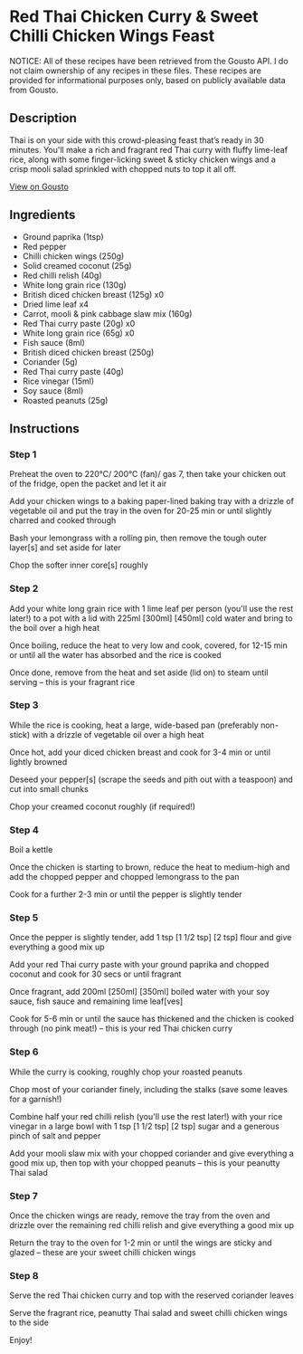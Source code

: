 # Red Thai Chicken Curry & Sweet Chilli Chicken Wings Feast

NOTICE: All of these recipes have been retrieved from the Gousto API. I do not claim ownership of any recipes in these files. These recipes are provided for informational purposes only, based on publicly available data from Gousto.

## Description

Thai is on your side with this crowd-pleasing feast that’s ready in 30 minutes. You'll make a rich and fragrant red Thai curry with fluffy lime-leaf rice, along with some finger-licking sweet & sticky chicken wings and a crisp mooli salad sprinkled with chopped nuts to top it all off.

[View on Gousto](https://www.gousto.co.uk/recipes/cookbook/red-thai-chicken-curry-sweet-chilli-chicken-wings-feast)

## Ingredients

- Ground paprika (1tsp)
- Red pepper
- Chilli chicken wings (250g)
- Solid creamed coconut (25g)
- Red chilli relish (40g)
- White long grain rice (130g)
- British diced chicken breast (125g) x0
- Dried lime leaf x4
- Carrot, mooli & pink cabbage slaw mix (160g)
- Red Thai curry paste (20g) x0
- White long grain rice (65g) x0
- Fish sauce (8ml)
- British diced chicken breast (250g)
- Coriander (5g)
- Red Thai curry paste (40g)
- Rice vinegar (15ml)
- Soy sauce (8ml)
- Roasted peanuts (25g)

## Instructions


### Step 1

Preheat the oven to 220°C/ 200°C (fan)/ gas 7, then take your chicken out of the fridge, open the packet and let it air

Add your chicken wings to a baking paper-lined baking tray with a drizzle of vegetable oil and put the tray in the oven for 20-25 min or until slightly charred and cooked through

Bash your lemongrass with a rolling pin, then remove the tough outer layer[s] and set aside for later

Chop the softer inner core[s] roughly


### Step 2

Add your white long grain rice with 1 lime leaf per person (you'll use the rest later!) to a pot with a lid with 225ml <span class="text-purple">[300ml] </span><span class="text-danger">[450ml]</span> cold water and bring to the boil over a high heat

Once boiling, reduce the heat to very low and cook, covered, for 12-15 min or until all the water has absorbed and the rice is cooked

Once done, remove from the heat and set aside (lid on) to steam until serving – this is your fragrant rice


### Step 3

While the rice is cooking, heat a large, wide-based pan (preferably non-stick) with a drizzle of vegetable oil over a high heat

Once hot, add your diced chicken breast and cook for 3-4 min or until lightly browned

Deseed your pepper[s] (scrape the seeds and pith out with a teaspoon) and cut into small chunks

Chop your creamed coconut roughly (if required!)


### Step 4

Boil a kettle

Once the chicken is starting to brown, reduce the heat to medium-high and add the chopped pepper and chopped lemongrass to the pan

Cook for a further 2-3 min or until the pepper is slightly tender


### Step 5

Once the pepper is slightly tender, add 1 tsp <span class="text-purple">[1 1/2 tsp]</span> <span class="text-danger">[2 tsp]</span> flour and give everything a good mix up

Add your red Thai curry paste with your ground paprika and chopped coconut and cook for 30 secs or until fragrant

Once fragrant, add 200ml <span class="text-purple">[250ml] </span><span class="text-danger">[350ml]</span> boiled water with your soy sauce, fish sauce and remaining lime leaf[ves]

Cook for 5-6 min or until the sauce has thickened and the chicken is cooked through (no pink meat!) – this is your red Thai chicken curry


### Step 6

While the curry is cooking, roughly chop your roasted peanuts

Chop most of your coriander finely, including the stalks (save some leaves for a garnish!)

Combine half your red chilli relish (you'll use the rest later!) with your rice vinegar in a large bowl with 1 tsp <span class="text-purple">[1 1/2 tsp] </span><span class="text-danger">[2 tsp]</span> sugar and a generous pinch of salt and pepper

Add your mooli slaw mix with your chopped coriander and give everything a good mix up, then top with your chopped peanuts – this is your peanutty Thai salad


### Step 7

Once the chicken wings are ready, remove the tray from the oven and drizzle over the remaining red chilli relish and give everything a good mix up

Return the tray to the oven for 1-2 min or until the wings are sticky and glazed – these are your sweet chilli chicken wings

### Step 8

Serve the red Thai chicken curry and top with the reserved coriander leaves

Serve the fragrant rice, peanutty Thai salad and sweet chilli chicken wings to the side

Enjoy!

